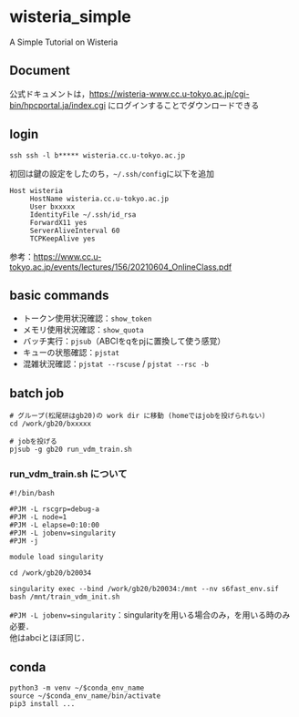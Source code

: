# wisteria_simple
A Simple Tutorial on Wisteria

## Document
公式ドキュメントは，https://wisteria-www.cc.u-tokyo.ac.jp/cgi-bin/hpcportal.ja/index.cgi にログインすることでダウンロードできる

## login
```
ssh ssh -l b***** wisteria.cc.u-tokyo.ac.jp
```

初回は鍵の設定をしたのち，`~/.ssh/config`に以下を追加
```
Host wisteria
     HostName wisteria.cc.u-tokyo.ac.jp
     User bxxxxx
     IdentityFile ~/.ssh/id_rsa
     ForwardX11 yes
     ServerAliveInterval 60
     TCPKeepAlive yes
```
参考：https://www.cc.u-tokyo.ac.jp/events/lectures/156/20210604_OnlineClass.pdf 

## basic commands
- トークン使用状況確認：`show_token`　
- メモリ使用状況確認：`show_quota`　
- バッチ実行：`pjsub`（ABCIをqをpjに置換して使う感覚）　　
- キューの状態確認：`pjstat` 　　
- 混雑状況確認：`pjstat --rscuse` / `pjstat --rsc -b`　　


## batch job
```
# グループ(松尾研はgb20)の work dir に移動 (homeではjobを投げられない)
cd /work/gb20/bxxxxx

# jobを投げる
pjsub -g gb20 run_vdm_train.sh
```
### run_vdm_train.sh について
```
#!/bin/bash

#PJM -L rscgrp=debug-a
#PJM -L node=1
#PJM -L elapse=0:10:00
#PJM -L jobenv=singularity
#PJM -j

module load singularity

cd /work/gb20/b20034

singularity exec --bind /work/gb20/b20034:/mnt --nv s6fast_env.sif bash /mnt/train_vdm_init.sh
```
`#PJM -L jobenv=singularity`：singularityを用いる場合のみ，を用いる時のみ必要．  
他はabciとほぼ同じ．

## conda
```
python3 -m venv ~/$conda_env_name
source ~/$conda_env_name/bin/activate
pip3 install ...
```